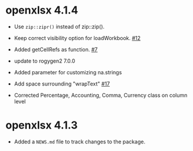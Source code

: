 # openxlsx 4.1.4

* Use `zip::zipr()` instead of zip::zip().

* Keep correct visibility option for loadWorkbook. [#12](https://github.com/ycphs/openxlsx/issues/12])

* Added getCellRefs as function. [#7](https://github.com/ycphs/openxlsx/issues/7)

* update to rogygen2 7.0.0

* Added parameter for customizing na.strings

* Add space surrounding "wrapText" [#17](https://github.com/ycphs/openxlsx/issues/17)

* Corrected Percentage, Accounting, Comma, Currency class on column level

# openxlsx 4.1.3

* Added a `NEWS.md` file to track changes to the package.
